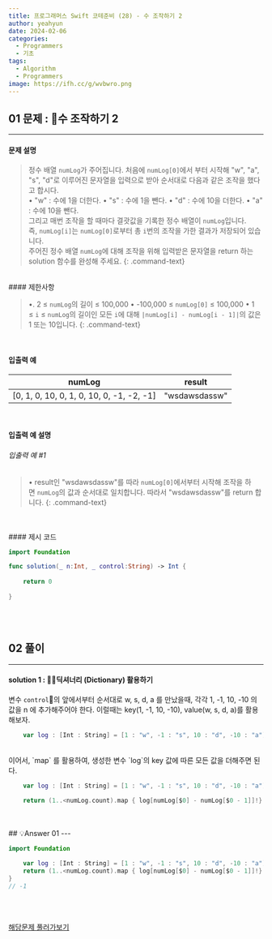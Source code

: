 ```yaml
---
title: 프로그래머스 Swift 코테준비 (28) - 수 조작하기 2
author: yeahyun
date: 2024-02-06
categories:
  - Programmers
  - 기초
tags:
  - Algorithm
  - Programmers
image: https://ifh.cc/g/wvbwro.png
---
```

## 01 문제 : 수 조작하기 2

---
#### 문제 설명

>정수 배열 `numLog`가 주어집니다. 처음에 `numLog[0]`에서 부터 시작해 "w", "a", "s", "d"로 이루어진 문자열을 입력으로 받아 순서대로 다음과 같은 조작을 했다고 합시다.   
	• "w" : 수에 1을 더한다.
	• "s" : 수에 1을 뺀다.
	• "d" : 수에 10을 더한다.
	• "a" : 수에 10을 뺀다.   
>그리고 매번 조작을 할 때마다 결괏값을 기록한 정수 배열이 `numLog`입니다. 즉, `numLog[i]`는 `numLog[0]`로부터 총 `i`번의 조작을 가한 결과가 저장되어 있습니다.   
>주어진 정수 배열 `numLog`에 대해 조작을 위해 입력받은 문자열을 return 하는 solution 함수를 완성해 주세요.
{: .command-text}

<BR>
#### 제한사항

>•. 2 ≤ `numLog`의 길이 ≤ 100,000
>	• -100,000 ≤ `numLog[0]` ≤ 100,000
>	• 1 ≤ `i` ≤ `numLog`의 길이인 모든 `i`에 대해 `|numLog[i] - numLog[i - 1]|`의 값은 1 또는 10입니다.
{: .command-text}
<BR>

#### 입출력 예


|numLog|result|
|---|---|
|[0, 1, 0, 10, 0, 1, 0, 10, 0, -1, -2, -1]|"wsdawsdassw"|

<BR>

#### 입출력 예 설명

###### 입출력 예 #1

>• result인 "wsdawsdassw"를 따라 `numLog[0]`에서부터 시작해 조작을 하면 `numLog`의 값과 순서대로 일치합니다. 따라서 "wsdawsdassw"를 return 합니다.
{: .command-text}

<br>
<br>
#### 제시 코드

```swift
import Foundation

func solution(_ n:Int, _ control:String) -> Int {
    
    return 0
    
}
```

<br>
<br>

## 02 풀이 
---

#### solution 1 : 딕셔너리 (Dictionary) 활용하기

변수 `control`의 앞에서부터 순서대로 w, s, d, a 를 만났을때, 각각 1, -1, 10, -10 의 값을 n 에 추가해주어야 한다. 이럴때는 key(1, -1, 10, -10),  value(w, s, d, a)를 활용해보자.

```swift
	var log : [Int : String] = [1 : "w", -1 : "s", 10 : "d", -10 : "a"]
```

<br>
이어서, `map` 를 활용하여, 생성한 변수 `log`의 key 값에 따른 모든 값을 더해주면 된다.

```swift
    var log : [Int : String] = [1 : "w", -1 : "s", 10 : "d", -10 : "a"]
    
	return (1..<numLog.count).map { log[numLog[$0] - numLog[$0 - 1]]!}.joined()
```

<br>
<br>
## 💡Answer 01
---

```swift
import Foundation

	var log : [Int : String] = [1 : "w", -1 : "s", 10 : "d", -10 : "a"]
    return (1..<numLog.count).map { log[numLog[$0] - numLog[$0 - 1]]!}.joined()
}
// -1

```

<br>
<br>

[해당문제 풀러가보기](https://school.programmers.co.kr/learn/courses/30/lessons/181925)